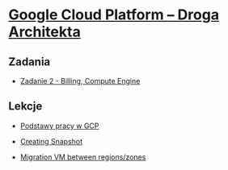 # [Google Cloud Platform – Droga Architekta](https://szkolachmury.pl/kursy/google-cloud-platform/)

## Zadania

* [Zadanie 2 - Billing, Compute Engine](./zadanie2)



## Lekcje

* [Podstawy pracy w GCP](./tydzien2)

* [Creating Snapshot](./tydzien3/snapshot)

* [Migration VM between regions/zones](./tydzien3/migration)
